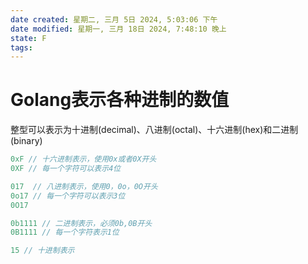 ```yaml
---
date created: 星期二, 三月 5日 2024, 5:03:06 下午
date modified: 星期一, 三月 18日 2024, 7:48:10 晚上
state: F
tags: 
---
```


# Golang表示各种进制的数值

整型可以表示为十进制(decimal)、八进制(octal)、十六进制(hex)和二进制(binary)

```go
0xF // 十六进制表示，使用0x或者0X开头
0XF // 每一个字符可以表示4位

017  // 八进制表示，使用0，0o，0O开头
0o17 // 每一个字符可以表示3位
0O17

0b1111 // 二进制表示，必须0b,0B开头
0B1111 // 每一个字符表示1位

15 // 十进制表示
```